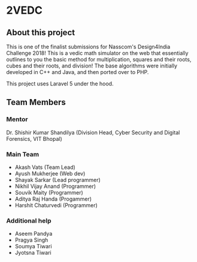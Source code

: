 # 2VEDC

## About this project

This is one of the finalist submissions for Nasscom's Design4India Challenge 2018! This is a vedic math simulator on the web that essentially outlines to you the basic method for multiplication, squares and their roots, cubes and their roots, and division! The base algorithms were initially developed in C++ and Java, and then ported over to PHP. 

This project uses Laravel 5 under the hood.

## Team Members

### Mentor

Dr. Shishir Kumar Shandilya (Division Head, Cyber Security and Digital Forensics, VIT Bhopal)

### Main Team

- Akash Vats (Team Lead)
- Ayush Mukherjee (Web dev)
- Shayak Sarkar (Lead programmer)
- Nikhil Vijay Anand (Programmer)
- Souvik Maity (Programmer)
- Aditya Raj Handa (Progammer)
- Harshit Chaturvedi (Programmer)

### Additional help

- Aseem Pandya
- Pragya Singh
- Soumya Tiwari
- Jyotsna Tiwari
